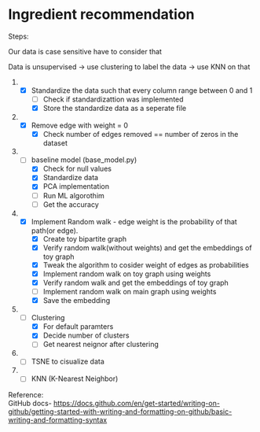 # Ingredient recommendation  
Steps:  

Our data is case sensitive have to consider that   

Data is unsupervised -> use clustering to label the data -> use KNN on that  

1.  - [x] Standardize the data such that every column range between 0 and 1   
      - [ ] Check if standardizattion was implemented  
      - [x] Store the standardize data as a seperate file    

2.  - [x] Remove edge with weight = 0   
      - [x] Check number of edges removed == number of zeros in the dataset  

3.  - [ ] baseline model (base_model.py)  
      - [x] Check for null values   
      - [x] Standardize data  
      - [x] PCA implementation  
      - [ ] Run ML algorothim  
      - [ ] Get the accuracy  

4.  - [x] Implement Random walk - edge weight is the probability of that path(or edge).  
      - [x] Create toy bipartite graph   
      - [x] Verify random walk(without weights) and get the embeddings of toy graph   
      - [x] Tweak the algorithm to cosider weight of edges as probabilities  
      - [x] Implement random walk on toy graph using weights 
      - [x] Verify random walk and get the embeddings of toy graph    
      - [ ] Implement random walk on main graph using weights  
      - [x] Save the embedding  

5. - [ ] Clustering  
      - [x] For default paramters  
      - [x] Decide number of clusters  
      - [ ] Get nearest neignor after clustering   
6. - [ ] TSNE to cisualize data  
6. - [ ] KNN (K-Nearest Neighbor)    

Reference:  
GitHub docs- https://docs.github.com/en/get-started/writing-on-github/getting-started-with-writing-and-formatting-on-github/basic-writing-and-formatting-syntax    
